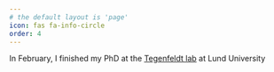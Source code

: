 ```yaml
---
# the default layout is 'page'
icon: fas fa-info-circle
order: 4
---
```

In February, I finished my PhD at the [Tegenfeldt lab](https://tegen.ftf.lth.se/) at Lund University